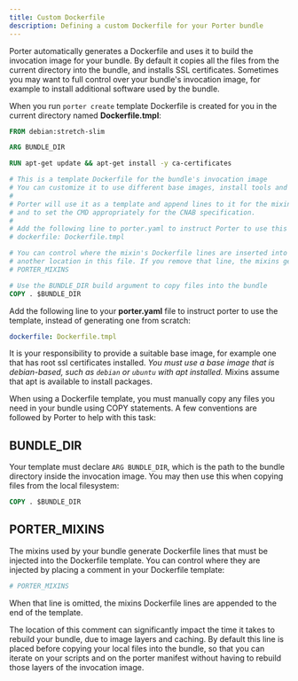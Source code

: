 ```yaml
---
title: Custom Dockerfile
description: Defining a custom Dockerfile for your Porter bundle
---
```


Porter automatically generates a Dockerfile and uses it to build the invocation
image for your bundle. By default it copies all the files from the current
directory into the bundle, and installs SSL certificates. Sometimes you may want
to full control over your bundle's invocation image, for example to install
additional software used by the bundle.

When you run `porter create` template Dockerfile is created for you
in the current directory named **Dockerfile.tmpl**:

```Dockerfile
FROM debian:stretch-slim

ARG BUNDLE_DIR

RUN apt-get update && apt-get install -y ca-certificates

# This is a template Dockerfile for the bundle's invocation image
# You can customize it to use different base images, install tools and copy configuration files.
#
# Porter will use it as a template and append lines to it for the mixins
# and to set the CMD appropriately for the CNAB specification.
#
# Add the following line to porter.yaml to instruct Porter to use this template
# dockerfile: Dockerfile.tmpl

# You can control where the mixin's Dockerfile lines are inserted into this file by moving "# PORTER_MIXINS" line
# another location in this file. If you remove that line, the mixins generated content is appended to this file.
# PORTER_MIXINS

# Use the BUNDLE_DIR build argument to copy files into the bundle
COPY . $BUNDLE_DIR

```

Add the following line to your **porter.yaml** file to instruct porter to use
the template, instead of generating one from scratch:

```yaml
dockerfile: Dockerfile.tmpl
```

It is your responsibility to provide a suitable base image, for example one that
has root ssl certificates installed. *You must use a base image that is
debian-based, such as `debian` or `ubuntu` with apt installed.* Mixins assume
that apt is available to install packages.

When using a Dockerfile template, you must manually copy any files you need in
your bundle using COPY statements. A few conventions are followed by Porter to
help with this task:

## BUNDLE_DIR

Your template must declare `ARG BUNDLE_DIR`, which is the path to the bundle
directory inside the invocation image. You may then use this when copying files
from the local filesystem:

```Dockerfile
COPY . $BUNDLE_DIR
```

## PORTER_MIXINS

The mixins used by your bundle generate Dockerfile lines that must be injected
into the Dockerfile template. You can control where they are injected by placing
a comment in your Dockerfile template:

```Dockerfile
# PORTER_MIXINS
```

When that line is omitted, the mixins Dockerfile lines are appended to the end
of the template.

The location of this comment can significantly impact the time it takes to
rebuild your bundle, due to image layers and caching. By default this line is
placed before copying your local files into the bundle, so that you can iterate
on your scripts and on the porter manifest without having to rebuild those
layers of the invocation image.
